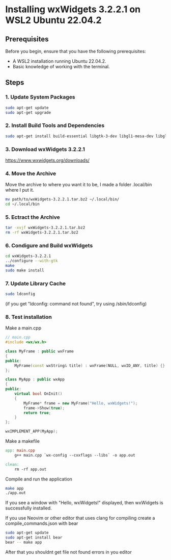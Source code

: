 # Installing wxWidgets 3.2.2.1 on WSL2 Ubuntu 22.04.2

## Prerequisites

Before you begin, ensure that you have the following prerequisites:

- A WSL2 installation running Ubuntu 22.04.2.
- Basic knowledge of working with the terminal.

## Steps

### 1. Update System Packages

```bash
sudo apt-get update
sudo apt-get upgrade
```

### 2. Install Build Tools and Dependencies

```bash
sudo apt-get install build-essential libgtk-3-dev libgl1-mesa-dev libglu1-mesa-dev libegl1-mesa-dev libcurl4-openssl-dev libwebkit2gtk-4.0-dev
```

### 3. Download wxWidgets 3.2.2.1 

https://www.wxwidgets.org/downloads/

### 4. Move the Archive
Move the archive to where you want it to be, I made a folder .local/bin where I put it.

```bash
mv path/to/wxWidgets-3.2.2.1.tar.bz2 ~/.local/bin/
cd ~/.local/bin
```

### 5. Ectract the Archive

```bash
tar -xvjf wxWidgets-3.2.2.1.tar.bz2
rm -rf wxWidgets-3.2.2.1.tar.bz2
```

### 6. Condigure and Build wxWidgets

```bash
cd wxWidgets-3.2.2.1 
../configure --with-gtk
make
sudo make install
```

### 7. Update Library Cache
```bash
sudo ldconfig
```
(if you get "ldconfig: command not found", try using /sbin/ldconfig)

### 8. Test installation

Make a main.cpp

```cpp
// main.cpp
#include <wx/wx.h>

class MyFrame : public wxFrame
{
public:
    MyFrame(const wxString& title) : wxFrame(NULL, wxID_ANY, title) {}
};

class MyApp : public wxApp
{
public:
    virtual bool OnInit()
    {
        MyFrame* frame = new MyFrame("Hello, wxWidgets!");
        frame->Show(true);
        return true;
    }
};

wxIMPLEMENT_APP(MyApp);
```

Make a makefile

```makefile
app: main.cpp
    g++ main.cpp `wx-config --cxxflags --libs` -o app.out

clean: 
    rm -rf app.out
```

Compile and run the application

```bash
make app
./app.out
```

If you see a window with "Hello, wxWidgets!" displayed, then wxWidgets is successfully installed.

If you use Neovim or other editor that uses clang for compiling create a compile_commands.json with bear

```bash
sudo apt-get update
sudo apt-get install bear
bear -- make app
```

After that you shouldnt get file not found errors in you editor
